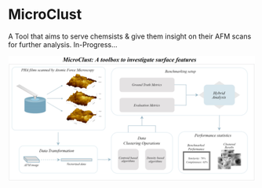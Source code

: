 # MicroClust

A Tool that aims to serve chemsists & give them insight on their AFM scans for further analysis. In-Progress...






![MicroClust](Toolkits/MicroClust_Compressed.png)

